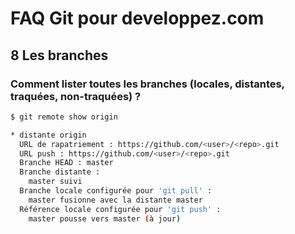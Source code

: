 # FAQ Git pour developpez.com

## 8 Les branches

### Comment lister toutes les branches (locales, distantes, traquées, non-traquées) ?

```bash
$ git remote show origin

* distante origin
  URL de rapatriement : https://github.com/<user>/<repo>.git
  URL push : https://github.com/<user>/<repo>.git
  Branche HEAD : master
  Branche distante :
    master suivi
  Branche locale configurée pour 'git pull' :
    master fusionne avec la distante master
  Référence locale configurée pour 'git push' :
    master pousse vers master (à jour)

```
